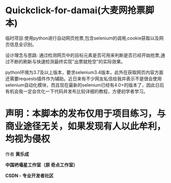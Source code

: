 # Quickclick-for-damai(大麦网抢票脚本)
临时项目:使用python进行自动网页抢票,包含selenium的调用,cookie获取以及网页信息全识别。

设计理念与思路: 通过检测网页中的目标元素是否可用来判断是否已经开始抢票,通过不断的刷新与快速检测最终实现"出票就抢空"的实际效果。

python环境为3.7及以上版本，要求selenium3.4版本，此外在获取网页内容方面还需要requests插件作为辅助。近日来有不少网友私信给我并表示不是很会使用selenium自动化模块，而且现在最新的selenium已经有4.0+的版本了，因此日后有机会我一定会优化一下代码并发布比较详细的教程，方便初学者学习。

# 声明：本脚本的发布仅用于项目练习，与商业途径无关，如果发现有人以此牟利，均视为侵权

作者 **黄乐成**

**中国坍塌星工作室（原 奇点工作室）**

**CSDN - 专业开发者社区**

